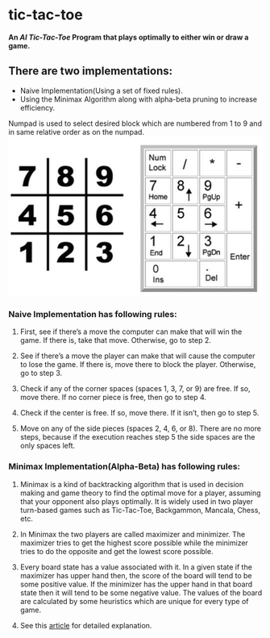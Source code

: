 # tic-tac-toe
**An _AI Tic-Tac-Toe_ Program that plays optimally to either win or draw a game.**

## There are two implementations:
- Naive Implementation(Using a set of fixed rules).
- Using the Minimax Algorithm along with alpha-beta pruning to increase efficiency.

Numpad is used to select desired block which are numbered from 1 to 9 and in same relative order as on the numpad.
![image](https://github.com/kumargauravsingh14/tic-tac-toe/blob/master/Numpad.jpg)

### Naive Implementation has following rules:

1. First, see if there’s a move the computer can make that will win the game. If there is, take that move. Otherwise, go to step 2.

2. See if there’s a move the player can make that will cause the computer to lose the game. If there is, move there to block the player. Otherwise, go to step 3.

3. Check if any of the corner spaces (spaces 1, 3, 7, or 9) are free. If so, move there. If no corner piece is free, then go to step 4.

4. Check if the center is free. If so, move there. If it isn’t, then go to step 5.

5. Move on any of the side pieces (spaces 2, 4, 6, or 8). There are no more steps, because if the execution reaches step 5 the side spaces are the only spaces left.

### Minimax Implementation(Alpha-Beta) has following rules:

1. Minimax is a kind of backtracking algorithm that is used in decision making and game theory to find the optimal move for a player, assuming that your opponent also plays optimally. It is widely used in two player turn-based games such as Tic-Tac-Toe, Backgammon, Mancala, Chess, etc.

2. In Minimax the two players are called maximizer and minimizer. The maximizer tries to get the highest score possible while the minimizer tries to do the opposite and get the lowest score possible.

3. Every board state has a value associated with it. In a given state if the maximizer has upper hand then, the score of the board will tend to be some positive value. If the minimizer has the upper hand in that board state then it will tend to be some negative value. The values of the board are calculated by some heuristics which are unique for every type of game.

4. See this [article](https://www.geeksforgeeks.org/minimax-algorithm-in-game-theory-set-4-alpha-beta-pruning/) for detailed explanation.
